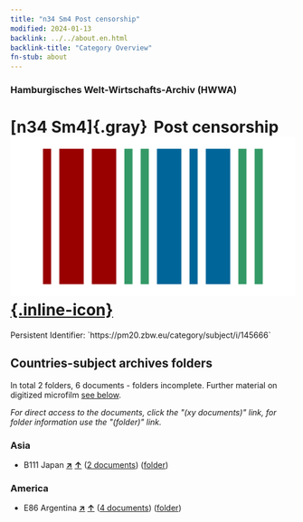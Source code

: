 ```yaml
---
title: "n34 Sm4 Post censorship"
modified: 2024-01-13
backlink: ../../about.en.html
backlink-title: "Category Overview"
fn-stub: about
---
```


### Hamburgisches Welt-Wirtschafts-Archiv (HWWA)

# [n34 Sm4]{.gray}&#8201; Post censorship &#160; [![Wikidata](/images/Wikidata-logo.svg "Wikidata"){.inline-icon}](http://www.wikidata.org/entity/Q104711250)

<div class="hint">Persistent Identifier: `https://pm20.zbw.eu/category/subject/i/145666`</div>







## Countries-subject archives folders







In total 2 folders, 6 documents - folders incomplete. Further material on digitized microfilm [see below](#filmsections).

_For direct access to the documents, click the "(xy documents)" link, for folder information use the "(folder)" link._



### Asia

- B111 Japan [**&nearr;**](../../../geo/i/141272/about.en.html "Japan (all folders)") [**&uarr;**](../../../geo/about.en.html#B111 "Country category system") (<a href="https://pm20.zbw.eu/iiifview/folder/sh/141272,145666" title="about: Japan : Post censorship" target="_blank">2 documents</a>) ([folder](../../../../folder/sh/1412xx/141272/1456xx/145666/about.en.html))

### America

- E86 Argentina [**&nearr;**](../../../geo/i/141692/about.en.html "Argentina (all folders)") [**&uarr;**](../../../geo/about.en.html#E86 "Country category system") (<a href="https://pm20.zbw.eu/iiifview/folder/sh/141692,145666" title="about: Argentina : Post censorship" target="_blank">4 documents</a>) ([folder](../../../../folder/sh/1416xx/141692/1456xx/145666/about.en.html))



<a id="filmsections" />













